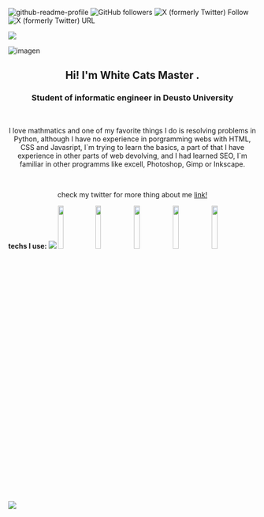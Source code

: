 ![github-readme-profile](https://pbs.twimg.com/profile_banners/1715459006842462212/1697846632/1500x500)
<img alt="GitHub followers" src="https://img.shields.io/github/followers/WhiteCatMaster">
<img alt="X (formerly Twitter) Follow" src="https://img.shields.io/twitter/follow/WhiteCat1871925">
<img alt="X (formerly Twitter) URL" src="https://img.shields.io/twitter/url?url=https%3A%2F%2Ftwitter.com%2FWhiteCat1871925">


<img src="https://user-images.githubusercontent.com/73097560/115834477-dbab4500-a447-11eb-908a-139a6edaec5c.gif"> 


![imagen](https://github.com/user-attachments/assets/18cbef0f-26d6-4561-ae69-b5a0e8426498)




<h2 align=center>Hi! I'm White Cats Master .</h2>
<h3 align=center>Student of informatic engineer in Deusto University</h3>
<br>
<p align="center">I love mathmatics and one of my favorite things I do is resolving problems in Python, although I have no experience in porgramming webs with HTML, CSS and Javasript, I`m trying to learn the basics, a part of that I have experience in other parts of web devolving, and I had learned SEO, I`m familiar in other programms like excell, Photoshop, Gimp or Inkscape.</p>
<br>
<p align="center">check my twitter for more thing about me <a href="https://twitter.com/WhiteCat1871925" rel="noopener noreferrer" target="_blank">link!</a></p>


 <b> techs I use:
 <img src="https://user-images.githubusercontent.com/73097560/115834477-dbab4500-a447-11eb-908a-139a6edaec5c.gif">
<code><img width="15%" src="https://www.vectorlogo.zone/logos/python/python-ar21.svg"></code><code><img width="15%" src="https://www.vectorlogo.zone/logos/java/java-ar21.svg"></code> <code><img width="15%" src="https://www.vectorlogo.zone/logos/linux/linux-ar21.svg"></code> <code><img width="15%" src="https://www.vectorlogo.zone/logos/inkscape/inkscape-ar21.svg"></code> <code><img width="15%" src="https://www.vectorlogo.zone/logos/ruby-lang/ruby-lang-ar21.svg"></code> 
<br />


<img src="https://user-images.githubusercontent.com/73097560/115834477-dbab4500-a447-11eb-908a-139a6edaec5c.gif"> 
  <br>
</p>
